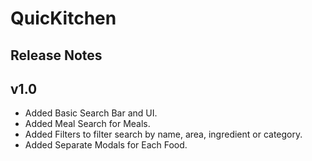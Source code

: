 # QuicKitchen

## Release Notes

## v1.0
* Added Basic Search Bar and UI.
* Added Meal Search for Meals.
* Added Filters to filter search by name, area, ingredient or category.
* Added Separate Modals for Each Food.

